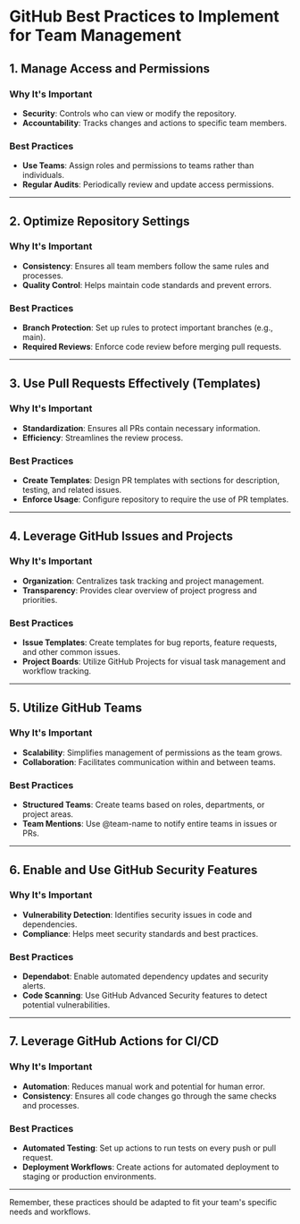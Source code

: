 # GitHub Best Practices to Implement for Team Management

## 1. Manage Access and Permissions

### Why It's Important
- **Security**: Controls who can view or modify the repository.
- **Accountability**: Tracks changes and actions to specific team members.

### Best Practices
- **Use Teams**: Assign roles and permissions to teams rather than individuals.
- **Regular Audits**: Periodically review and update access permissions.

---

## 2. Optimize Repository Settings

### Why It's Important
- **Consistency**: Ensures all team members follow the same rules and processes.
- **Quality Control**: Helps maintain code standards and prevent errors.

### Best Practices
- **Branch Protection**: Set up rules to protect important branches (e.g., main).
- **Required Reviews**: Enforce code review before merging pull requests.

---

## 3. Use Pull Requests Effectively (Templates)

### Why It's Important
- **Standardization**: Ensures all PRs contain necessary information.
- **Efficiency**: Streamlines the review process.

### Best Practices
- **Create Templates**: Design PR templates with sections for description, testing, and related issues.
- **Enforce Usage**: Configure repository to require the use of PR templates.

---

## 4. Leverage GitHub Issues and Projects

### Why It's Important
- **Organization**: Centralizes task tracking and project management.
- **Transparency**: Provides clear overview of project progress and priorities.

### Best Practices
- **Issue Templates**: Create templates for bug reports, feature requests, and other common issues.
- **Project Boards**: Utilize GitHub Projects for visual task management and workflow tracking.

---

## 5. Utilize GitHub Teams

### Why It's Important
- **Scalability**: Simplifies management of permissions as the team grows.
- **Collaboration**: Facilitates communication within and between teams.

### Best Practices
- **Structured Teams**: Create teams based on roles, departments, or project areas.
- **Team Mentions**: Use @team-name to notify entire teams in issues or PRs.

---

## 6. Enable and Use GitHub Security Features

### Why It's Important
- **Vulnerability Detection**: Identifies security issues in code and dependencies.
- **Compliance**: Helps meet security standards and best practices.

### Best Practices
- **Dependabot**: Enable automated dependency updates and security alerts.
- **Code Scanning**: Use GitHub Advanced Security features to detect potential vulnerabilities.

---

## 7. Leverage GitHub Actions for CI/CD

### Why It's Important
- **Automation**: Reduces manual work and potential for human error.
- **Consistency**: Ensures all code changes go through the same checks and processes.

### Best Practices
- **Automated Testing**: Set up actions to run tests on every push or pull request.
- **Deployment Workflows**: Create actions for automated deployment to staging or production environments.

---

Remember, these practices should be adapted to fit your team's specific needs and workflows.